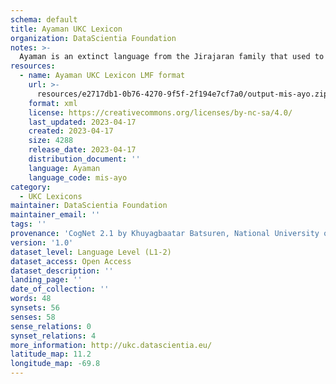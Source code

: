 ```yaml
---
schema: default
title: Ayaman UKC Lexicon
organization: DataScientia Foundation
notes: >-
  Ayaman is an extinct language from the Jirajaran family that used to be spoken in South America. The UKC Lexicon of Ayaman is represented as a lexico-semantic network. It consists of words, word senses, synsets, as well as sense-level and synset-level relationships
resources:
  - name: Ayaman UKC Lexicon LMF format
    url: >-
      resources/e2717db1-0b76-4270-9f5f-2f194e7cf7a0/output-mis-ayo.zip
    format: xml
    license: https://creativecommons.org/licenses/by-nc-sa/4.0/
    last_updated: 2023-04-17
    created: 2023-04-17
    size: 4288
    release_date: 2023-04-17
    distribution_document: ''
    language: Ayaman
    language_code: mis-ayo
category:
  - UKC Lexicons
maintainer: DataScientia Foundation
maintainer_email: ''
tags: ''
provenance: 'CogNet 2.1 by Khuyagbaatar Batsuren, National University of Mongolia (http://cognet.ukc.disi.unitn.it); Native Languages of the Americas 2021.11. by Laura Redish and Orrin Lewis (http://www.native-languages.org); Princeton WordNet 2.1 by Princeton University (https://wordnet.princeton.edu)'
version: '1.0'
dataset_level: Language Level (L1-2)
dataset_access: Open Access
dataset_description: ''
landing_page: ''
date_of_collection: ''
words: 48
synsets: 56
senses: 58
sense_relations: 0
synset_relations: 4
more_information: http://ukc.datascientia.eu/
latitude_map: 11.2
longitude_map: -69.8
---
```

